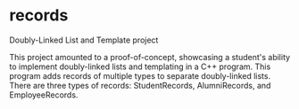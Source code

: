 records
=======

Doubly-Linked List and Template project

This project amounted to a proof-of-concept, showcasing a student's
 ability to implement doubly-linked lists and templating in a C++
 program. This program adds records of multiple types to separate
 doubly-linked lists. There are three types of records: StudentRecords,
 AlumniRecords, and EmployeeRecords.
